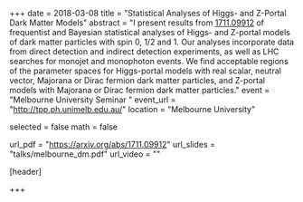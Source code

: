 +++
date = 2018-03-08
title = "Statistical Analyses of Higgs- and Z-Portal Dark Matter Models"
abstract = "I present results from [1711.09912](https://arxiv.org/abs/1711.09912) of frequentist and Bayesian statistical analyses of Higgs- and Z-portal models of dark matter particles with spin 0, 1/2 and 1. Our analyses incorporate data from direct detection and indirect detection experiments, as well as LHC searches for monojet and monophoton events. We find acceptable regions of the parameter spaces for Higgs-portal models with real scalar, neutral vector, Majorana or Dirac fermion dark matter particles, and Z-portal models with Majorana or Dirac fermion dark matter particles."
event = "Melbourne University Seminar "
event_url = "http://tpp.ph.unimelb.edu.au/"
location = "Melbourne University"

selected = false
math = false

url_pdf = "https://arxiv.org/abs/1711.09912"
url_slides = "talks/melbourne_dm.pdf"
url_video = ""

[header]

+++

